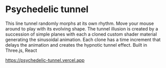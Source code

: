 # Psychedelic tunnel

This line tunnel randomly morphs at its own rhythm. Move your mouse around to play with its evolving shape. 
The tunnel illusion is created by a succession of simple planes with each a cloned custom shader material generating the sinusoidal animation. Each clone has a time increment that delays the animation and creates the hypnotic tunnel effect.
Built in Three.js, React

https://psychedelic-tunnel.vercel.app
